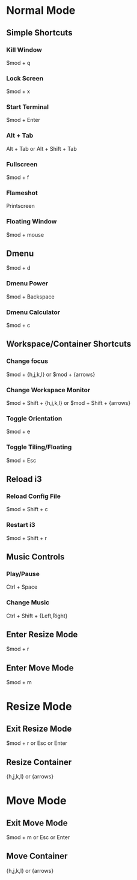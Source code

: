 # Normal Mode

## Simple Shortcuts

### Kill Window

$mod + q

### Lock Screen

$mod + x

### Start Terminal

$mod + Enter

### Alt + Tab

Alt + Tab or Alt + Shift + Tab

### Fullscreen

$mod + f

### Flameshot

Printscreen

### Floating Window

$mod + mouse

## Dmenu

$mod + d

### Dmenu Power

$mod + Backspace

### Dmenu Calculator

$mod + c

## Workspace/Container Shortcuts

### Change focus

$mod + {h,j,k,l} or $mod + {arrows}

### Change Workspace Monitor

$mod + Shift + {h,j,k,l} or $mod + Shift + {arrows}

### Toggle Orientation

$mod + e

### Toggle Tiling/Floating

$mod + Esc

## Reload i3

### Reload Config File

$mod + Shift + c

### Restart i3

$mod + Shift + r

## Music Controls

### Play/Pause

Ctrl + Space

### Change Music

Ctrl + Shift + {Left,Right}

## Enter Resize Mode

$mod + r

## Enter Move Mode

$mod + m

# Resize Mode

## Exit Resize Mode

$mod + r or Esc or Enter

## Resize Container

{h,j,k,l} or {arrows}

# Move Mode

## Exit Move Mode

$mod + m or Esc or Enter

## Move Container

{h,j,k,l} or {arrows}
